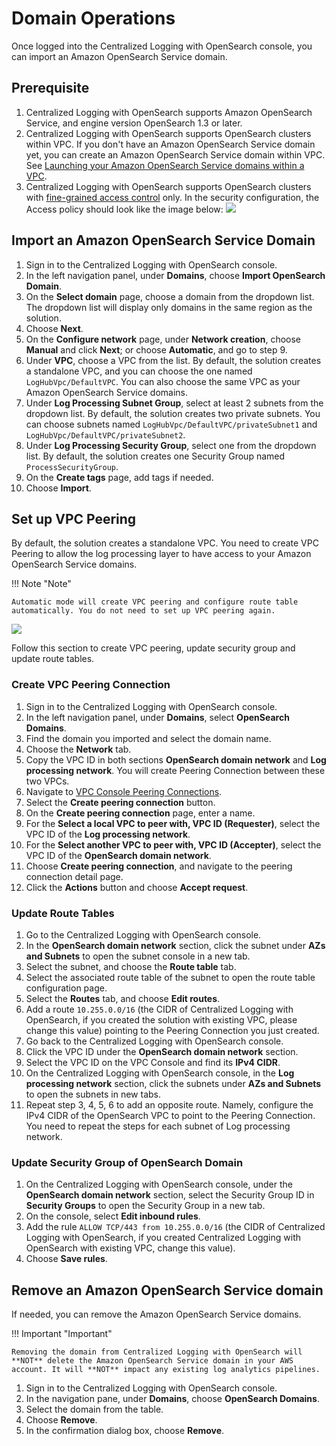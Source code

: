 # Domain Operations
 
Once logged into the Centralized Logging with OpenSearch console, you can import an Amazon OpenSearch Service domain. 

## Prerequisite

1. Centralized Logging with OpenSearch supports Amazon OpenSearch Service, and engine version OpenSearch 1.3 or later.
2. Centralized Logging with OpenSearch supports OpenSearch clusters within VPC. If you don't have an Amazon OpenSearch Service domain yet, you can create an Amazon OpenSearch Service domain within VPC. See [Launching your Amazon OpenSearch Service domains within a VPC][vpc].
3. Centralized Logging with OpenSearch supports OpenSearch clusters with [fine-grained access control](https://docs.aws.amazon.com/opensearch-service/latest/developerguide/fgac.html) only. In the security configuration, the Access policy should look like the image below:
   ![](../../images/domain/policy.png)

## Import an Amazon OpenSearch Service Domain

1. Sign in to the Centralized Logging with OpenSearch console.
2. In the left navigation panel, under **Domains**, choose **Import OpenSearch Domain**.
3. On the **Select domain** page, choose a domain from the dropdown list. The dropdown list will display only domains in the same region as the solution.
4. Choose **Next**.
5. On the **Configure network** page, under **Network creation**, choose **Manual** and click **Next**; or choose **Automatic**, and go to step 9.
6. Under **VPC**, choose a VPC from the list. By default, the solution creates a standalone VPC, and you can choose the one named `LogHubVpc/DefaultVPC`. You can also choose the same VPC as your Amazon OpenSearch Service domains.
7. Under **Log Processing Subnet Group**, select at least 2 subnets from the dropdown list. By default, the solution creates two private subnets. You can choose subnets named `LogHubVpc/DefaultVPC/privateSubnet1` and `LogHubVpc/DefaultVPC/privateSubnet2`.
8. Under **Log Processing Security Group**, select one from the dropdown list. By default, the solution creates one Security Group named `ProcessSecurityGroup`.
9. On the **Create tags** page, add tags if needed.
10. Choose **Import**.

## Set up VPC Peering

By default, the solution creates a standalone VPC. You need to create VPC Peering to allow the log processing layer to have access to your Amazon OpenSearch Service domains.

!!! Note "Note"
  
    Automatic mode will create VPC peering and configure route table automatically. You do not need to set up VPC peering again.

![](../../images/domain/domain-vpc-peering.svg)

Follow this section to create VPC peering, update security group and update route tables.

### Create VPC Peering Connection

1. Sign in to the Centralized Logging with OpenSearch console.
2. In the left navigation panel, under **Domains**, select **OpenSearch Domains**.
3. Find the domain you imported and select the domain name.
4. Choose the **Network** tab.
5. Copy the VPC ID in both sections **OpenSearch domain network** and **Log processing network**. You will create Peering Connection between these two VPCs.
6. Navigate to [VPC Console Peering Connections](https://console.aws.amazon.com/vpc/home#PeeringConnections).
7. Select the **Create peering connection** button.
8. On the **Create peering connection** page, enter a name.
9. For the **Select a local VPC to peer with, VPC ID (Requester)**, select the VPC ID of the **Log processing network**.
10. For the **Select another VPC to peer with, VPC ID (Accepter)**, select the VPC ID of the **OpenSearch domain network**.
11. Choose **Create peering connection**, and navigate to the peering connection detail page.
12. Click the **Actions** button and choose **Accept request**.

### Update Route Tables

1. Go to the Centralized Logging with OpenSearch console.
2. In the **OpenSearch domain network** section, click the subnet under **AZs and Subnets** to open the subnet console in a new tab.
3. Select the subnet, and choose the **Route table** tab.
4. Select the associated route table of the subnet to open the route table configuration page.
5. Select the **Routes** tab, and choose **Edit routes**.
6. Add a route `10.255.0.0/16` (the CIDR of Centralized Logging with OpenSearch, if you created the solution with existing VPC, please change this value) pointing to the Peering Connection you just created.
7. Go back to the Centralized Logging with OpenSearch console.
8. Click the VPC ID under the **OpenSearch domain network** section.
9. Select the VPC ID on the VPC Console and find its **IPv4 CIDR**.
10. On the Centralized Logging with OpenSearch console, in the **Log processing network** section, click the subnets under **AZs and Subnets** to open the subnets in new tabs.
11. Repeat step 3, 4, 5, 6 to add an opposite route. Namely, configure the IPv4 CIDR of the OpenSearch VPC to point to the Peering Connection. You need to repeat the steps for each subnet of Log processing network.

### Update Security Group of OpenSearch Domain

1. On the Centralized Logging with OpenSearch console, under the **OpenSearch domain network** section, select the Security Group ID in **Security Groups** to open the Security Group in a new tab.
2. On the console, select **Edit inbound rules**.
3. Add the rule `ALLOW TCP/443 from 10.255.0.0/16` (the CIDR of Centralized Logging with OpenSearch, if you created Centralized Logging with OpenSearch with existing VPC, change this value).
4. Choose **Save rules**.

## Remove an Amazon OpenSearch Service domain

If needed, you can remove the Amazon OpenSearch Service domains. 

!!! Important "Important"
    
    Removing the domain from Centralized Logging with OpenSearch will **NOT** delete the Amazon OpenSearch Service domain in your AWS account. It will **NOT** impact any existing log analytics pipelines.

1. Sign in to the Centralized Logging with OpenSearch console.
2. In the navigation pane, under **Domains**, choose **OpenSearch Domains**.
3. Select the domain from the table.
4. Choose **Remove**.
5. In the confirmation dialog box, choose **Remove**.


[dg]: https://docs.aws.amazon.com/opensearch-service/latest/developerguide/createupdatedomains.html 
[vpc]:https://docs.aws.amazon.com/opensearch-service/latest/developerguide/vpc.html

